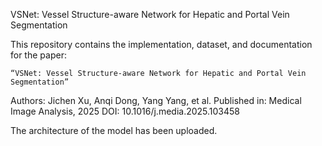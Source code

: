VSNet: Vessel Structure-aware Network for Hepatic and Portal Vein Segmentation

This repository contains the implementation, dataset, and documentation for the paper:

	“VSNet: Vessel Structure-aware Network for Hepatic and Portal Vein Segmentation”
Authors: Jichen Xu, Anqi Dong, Yang Yang, et al.
Published in: Medical Image Analysis, 2025
DOI: 10.1016/j.media.2025.103458


The architecture of the model has been uploaded. 


